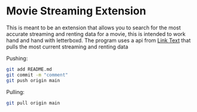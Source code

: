 # Movie Streaming Extension
This is meant to be an extension that allows you to search for the most accurate streaming and renting data for a movie, this is intended to work hand and hand with letterboxd. The program uses a api from [Link Text](https://rapidapi.com/hub) that pulls the most current streaming and renting data

Pushing: 
  ```sh
  git add README.md
  git commit -m "comment"
  git push origin main
  ```
Pulling:
  ```sh
  git pull origin main
